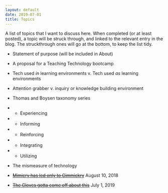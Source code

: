 ```yaml
---
layout: default
date: 2019-07-01
title: Topics
---
```


A list of topics that I want to discuss here. When completed (or at least posted), a topic will be struck through, and linked to the relevant entry in the blog. The struckthrough ones will go at the bottom, to keep the list tidy.


* Statement of purpose (will be included in About)
* A proposal for a Teaching Technology bootcamp
* Tech used *in* learning environments v. Tech used *as* learning environments
* Attention grabber v. inquiry or knowledge building environment
* Thomas and Boysen taxonomy series

* * Experiencing
* * Informing
* * Reinforcing
* * Integrating
* * Utilizing



* The mismeasure of technology


* <del> [Mimicry has led only to Gimmickry](http://professorkenton.com/education/thinking/2018/08/10/Mimicry-leads-to-Gimmickry.html)</del> August 10, 2018
* <del> [The Gloves gotta come off about this](http://professorkenton.com/2019/07/01/the-gloves-gotta-come-off.html)</del> July 1, 2019
